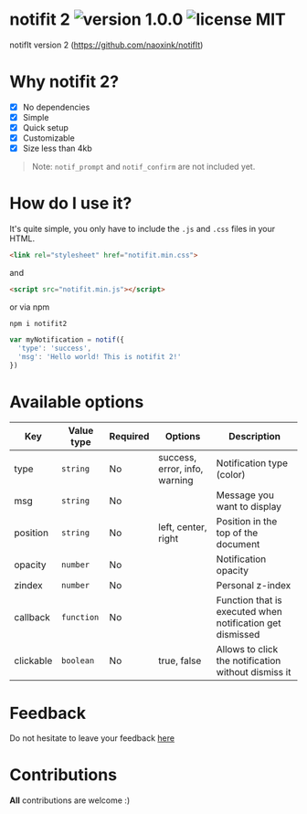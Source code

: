 # notifit 2 ![version 1.0.0](https://d25lcipzij17d.cloudfront.net/badge.svg?id=gh&type=6&v=1.0.0&x2=0) ![license MIT](https://badges.frapsoft.com/os/mit/mit.svg?v=102)
notifIt version 2 (https://github.com/naoxink/notifIt)

# Why notifit 2?
- [x] No dependencies
- [x] Simple
- [x] Quick setup
- [x] Customizable
- [x] Size less than 4kb

> Note: `notif_prompt` and `notif_confirm` are not included yet.

# How do I use it?
It's quite simple, you only have to include the `.js` and `.css` files in your HTML.
```html
<link rel="stylesheet" href="notifit.min.css">
```
and
```html
<script src="notifit.min.js"></script>
```
or via npm
```
npm i notifit2
```
```javascript
var myNotification = notif({
  'type': 'success',
  'msg': 'Hello world! This is notifit 2!'
})
```

# Available options
Key|Value type|Required|Options|Description
---|---|---|---|---
type|`string`|No|success, error, info, warning|Notification type (color)
msg|`string`|No||Message you want to display
position|`string`|No|left, center, right|Position in the top of the document
opacity|`number`|No||Notification opacity
zindex|`number`|No||Personal z-index
callback|`function`|No||Function that is executed when notification get dismissed
clickable|`boolean`|No|true, false|Allows to click the notification without dismiss it

# Feedback
Do not hesitate to leave your feedback [here](https://github.com/naoxink/notifit-2/issues)

# Contributions
**All** contributions are welcome :)
